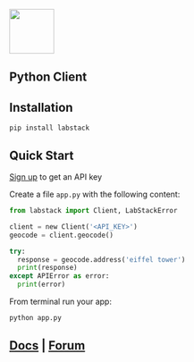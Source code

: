 <a href="https://labstack.com"><img height="80" src="https://cdn.labstack.com/images/labstack-logo.svg"></a>

## Python Client

## Installation

`pip install labstack`

## Quick Start

[Sign up](https://labstack.com/signup) to get an API key

Create a file `app.py` with the following content:

```python
from labstack import Client, LabStackError

client = new Client('<API_KEY>')
geocode = client.geocode()

try:
  response = geocode.address('eiffel tower')
  print(response)
except APIError as error:
  print(error)
```

From terminal run your app:

```sh
python app.py
```

## [Docs](https://labstack.com/docs) | [Forum](https://forum.labstack.com)
